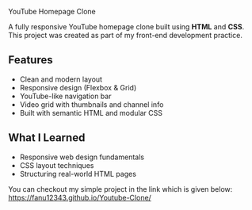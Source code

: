 
YouTube Homepage Clone

A fully responsive YouTube homepage clone built using **HTML** and **CSS**.  
This project was created as part of my front-end development practice.

##  Features
- Clean and modern layout
- Responsive design (Flexbox & Grid)
- YouTube-like navigation bar
- Video grid with thumbnails and channel info
- Built with semantic HTML and modular CSS

##  What I Learned
- Responsive web design fundamentals
- CSS layout techniques
- Structuring real-world HTML pages

You can checkout my simple project in the link which is given below:
https://fanu12343.github.io/Youtube-Clone/
